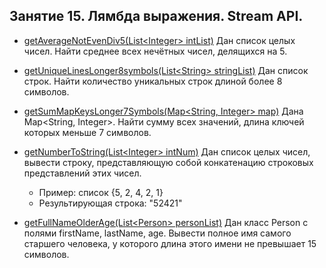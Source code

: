 ## Занятие 15. Лямбда выражения. Stream API.

* [getAverageNotEvenDiv5(List\<Integer> intList)](https://github.com/alexkur80/PVTCourse2020/blob/master/src/com/myproject/lection17/StreamUtil.java) Дан список целых чисел. Найти среднее всех нечётных чисел, делящихся на 5.

* [getUniqueLinesLonger8symbols(List\<String> stringList)](https://github.com/alexkur80/PVTCourse2020/blob/master/src/com/myproject/lection17/StreamUtil.java) Дан список строк. Найти количество уникальных строк длиной более 8 символов.

* [getSumMapKeysLonger7Symbols(Map\<String, Integer> map)](https://github.com/alexkur80/PVTCourse2020/blob/master/src/com/myproject/lection17/StreamUtil.java) Дана Map<String, Integer>. Найти сумму всех значений, длина ключей которых меньше 7 символов.

* [getNumberToString(List\<Integer> intNum)](https://github.com/alexkur80/PVTCourse2020/blob/master/src/com/myproject/lection17/StreamUtil.java) Дан список целых чисел, вывести строку, представляющую собой конкатенацию строковых представлений этих чисел.
    * Пример: список {5, 2, 4, 2, 1}
    * Результирующая строка: "52421"

* [getFullNameOlderAge(List\<Person> personList)](https://github.com/alexkur80/PVTCourse2020/blob/master/src/com/myproject/lection17/StreamUtil.java) Дан класс Person с полями firstName, lastName, age.
Вывести полное имя самого старшего человека, у которого длина этого имени не превышает 15 символов.